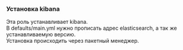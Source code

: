 ### Установка kibana ###
Эта роль устанавливает kibana.  
В defaults/main.yml нужно прописать адрес elasticsearch, а так же устанавливаемую версию.  
Установка происходить через пакетный менеджер.  
